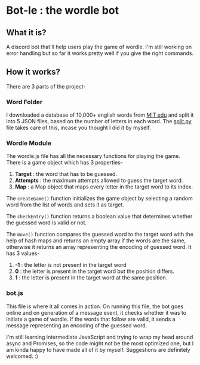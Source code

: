 # Bot-le : the wordle bot

## What it is?
A discord bot that'll help users play the game of wordle. I'm still working on error handling but so far it works pretty well if you give the right commands. 


## How it works?
There are 3 parts of the project-


### Word Folder
I downloaded a database of 10,000+ english words from [MIT edu](https://www.mit.edu/~ecprice/wordlist.10000) and split it into 5 JSON files, based on the number of letters in each word. The [split.py](https://github.com/tanishabelkar/sha-bot/blob/master/words/split.py) file takes care of this, incase you thought I did it by myself.


### Wordle Module
The wordle.js file has all the necessary functions for playing the game. There is a game object which has 3 properties- 
1. **Target** : the word that has to be guessed.
2. **Attempts** : the maximum attempts allowed to guess the target word.
3. **Map** : a Map object that maps every letter in the target word to its index.

The `createGame()` function initializes the game object by selecting a random word from the list of words and sets it as target.

The `checkEntry()` function returns a boolean value that determines whether the guessed word is valid or not.

The `move()` function compares the guessed word to the target word with the help of hash maps and returns an empty array if the words are the same, otherwise it returns an array representing the encoding of guessed word. It has 3 values-
1. **-1** : the letter is not present in the target word
2. **0** : the letter is present in the target word but the position differs.
3. **1** : the letter is present in the target word at the same position.

### bot.js
This file is where it all comes in action. On running this file, the bot goes online and on generation of a message event, it checks whether it was to initiate a game of wordle. If the words that follow are valid, it sends a message representing an encoding of the guessed word. 


I'm still learning intermediate JavaScript and trying to wrap my head around async and Promises, so the code might not be the most optimized one, but I am kinda happy to have made all of it by myself. Suggestions are definitely welcomed. :) 
